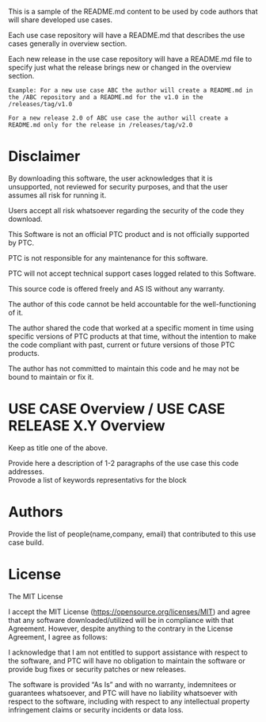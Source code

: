  
This is a sample of the README.md content to be used by code authors that will share developed use cases.

Each use case repository will have a README.md that describes the use cases generally in overview section.

Each new release in the use case repository will have a README.md file to specify just what the release brings new or changed in the overview section. 

    Example: For a new use case ABC the author will create a README.md in the /ABC repository and a README.md for the v1.0 in the /releases/tag/v1.0

    For a new release 2.0 of ABC use case the author will create a README.md only for the release in /releases/tag/v2.0

# Disclaimer
By downloading this software, the user acknowledges that it is unsupported, not reviewed for security purposes, and that the user assumes all risk for running it.

Users accept all risk whatsoever regarding the security of the code they download.

This Software is not an official PTC product and is not officially supported by PTC.

PTC is not responsible for any maintenance for this software.

PTC will not accept technical support cases logged related to this Software.

This source code is offered freely and AS IS without any warranty. 

The author of this code cannot be held accountable for the well-functioning of it.  

The author shared the code that worked at a specific moment in time using specific versions of PTC products at that time, without the intention to make the code compliant with past, current or future versions of those PTC products.  

The author has not committed to maintain this code and he may not be bound to maintain or fix it.

# USE CASE Overview / USE CASE RELEASE X.Y Overview
Keep as title one of the above. 

Provide here a description of 1-2 paragraphs of the use case this code addresses.    
Provode a list of keywords representativs for the block


# Authors
Provide the list of people(name,company, email) that contributed to this use case build.

# License
The MIT License

I accept the MIT License (https://opensource.org/licenses/MIT) and agree that any software downloaded/utilized will be in compliance with that Agreement. However, despite anything to the contrary in the License Agreement, I agree as follows:

I acknowledge that I am not entitled to support assistance with respect to the software, and PTC will have no obligation to maintain the software or provide bug fixes or security patches or new releases.

The software is provided “As Is” and with no warranty, indemnitees or guarantees whatsoever, and PTC will have no liability whatsoever with respect to the software, including with respect to any intellectual property infringement claims or security incidents or data loss.
